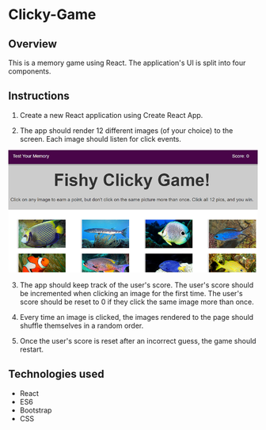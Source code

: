 # Clicky-Game

## Overview

This is a memory game using React. The application's UI is split into four components.


## Instructions

1. Create a new React application using Create React App.

2. The app should render 12 different images (of your choice) to the screen. Each image should listen for click events.

![Fish memory game](./images/fish.png)

3. The app should keep track of the user's score. The user's score should be incremented when clicking an image for the first time. The user's score should be reset to 0 if they click the same image more than once.

4. Every time an image is clicked, the images rendered to the page should shuffle themselves in a random order.

5. Once the user's score is reset after an incorrect guess, the game should restart.

## Technologies used

* React
* ES6
* Bootstrap
* CSS

